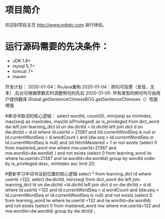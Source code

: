 # 项目简介
欢迎到项目主页 http://www.nnbdc.com 进行体验。
# 运行源码需要的先决条件：
* JDK 1.8+
* mysql 5.7+
* tomcat 7+
* maven

开发计划：
2020-01-04：RxJava重构
2020-01-04：例句可投票（发音，文本）,后台可根据票数实时调整例句的先后
2020-01-05: 所有类型的例句均可由用户提供翻译
Global.getSentenceChineseBO().getSentenceChineses（）性能增强

#单词书取词的核心逻辑：
select wordId, count(0), min(seq) as minIndex, max(seq) as maxIndex, max(ld.isPrivileged) as is_privileged
from dict_word dw left join learning_dict ld on dw.dictId = ld.dictId   left join dict d on dw.dictId  = d.id
where ld.userId = 21387
and (ld.currentWordSeq is null or ld.currentWordSeq < d.wordCount )
and (dw.seq > ld.currentWordSeq or ld.currentWordSeq is null)
and (ld.fetchMastered  = 1 or not exists (select 0 from mastered_word mw where mw.userId=21387 and mw.wordId=dw.wordId) )
and not exists (select 0 from learning_word lw where lw.userId=21387 and lw.wordId=dw.wordId)
group by wordId order by is_privileged desc, minIndex asc  limit 20;

#更新学习中词书当前位置的核心逻辑
select * from learning_dict ld where userId =132;
select dw.dictId, min(seq) from dict_word dw left join learning_dict ld on dw.dictId =ld.dictId  left join dict d on dw.dictId  = d.id
where ld.userId =132
and ld.currentWordSeq < d.wordCount
and (dw.seq > ld.currentWordSeq  or  ld.currentWordSeq is null)
and not exists (select 0 from learning_word lw where lw.userId =132 and lw.wordId=dw.wordId)  
and not exists (select 0 from mastered_word mw where mw.userId=132 and mw.wordId=dw.wordId)
group by dw.dictId ;